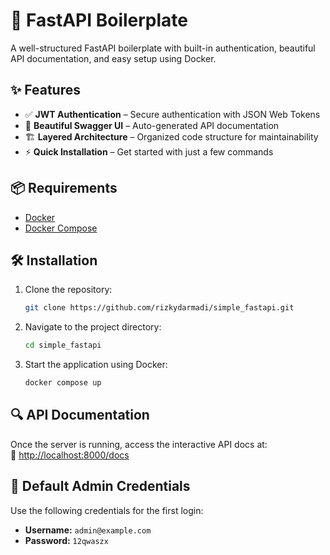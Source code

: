 # 🚀 FastAPI Boilerplate  

A well-structured FastAPI boilerplate with built-in authentication, beautiful API documentation, and easy setup using Docker.  

## ✨ Features  
- ✅ **JWT Authentication** – Secure authentication with JSON Web Tokens  
- 🎨 **Beautiful Swagger UI** – Auto-generated API documentation  
- 🏗 **Layered Architecture** – Organized code structure for maintainability  
- ⚡ **Quick Installation** – Get started with just a few commands  

## 📦 Requirements  
- [Docker](https://www.docker.com/)  
- [Docker Compose](https://docs.docker.com/compose/)  

## 🛠 Installation  
1. Clone the repository:  
   ```bash
   git clone https://github.com/rizkydarmadi/simple_fastapi.git
   ```
2. Navigate to the project directory:  
   ```bash
   cd simple_fastapi
   ```
3. Start the application using Docker:  
   ```bash
   docker compose up
   ```

## 🔍 API Documentation  
Once the server is running, access the interactive API docs at:  
🔗 [http://localhost:8000/docs](http://localhost:8000/docs)  

## 🔑 Default Admin Credentials  
Use the following credentials for the first login:  
- **Username:** `admin@example.com`  
- **Password:** `12qwaszx`  
